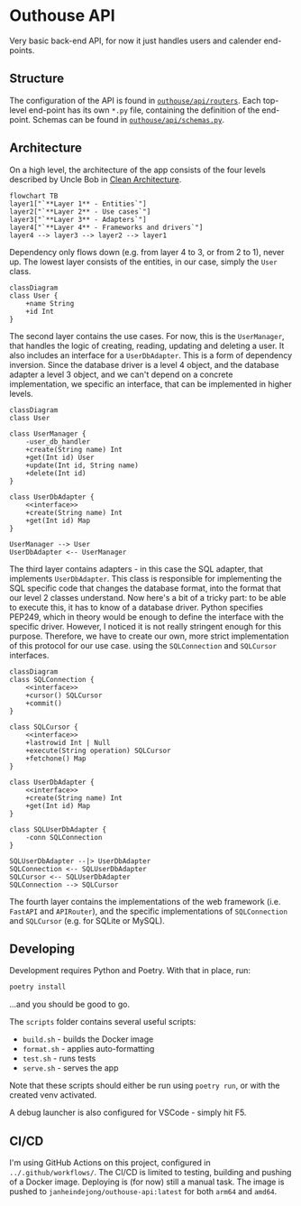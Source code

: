 # Outhouse API

Very basic back-end API, for now it just handles users and calender end-points. 

## Structure 

The configuration of the API is found in [`outhouse/api/routers`](./outhouse/api/routers/). Each top-level end-point has its own `*.py` file, containing the definition of the end-point. Schemas can be found in [`outhouse/api/schemas.py`](./outhouse/api/schemas.py). 

## Architecture 

On a high level, the architecture of the app consists of the four levels described by Uncle Bob in [Clean Architecture](). 


```mermaid 
flowchart TB
layer1["`**Layer 1** - Entities`"]
layer2["`**Layer 2** - Use cases`"]
layer3["`**Layer 3** - Adapters`"]
layer4["`**Layer 4** - Frameworks and drivers`"]
layer4 --> layer3 --> layer2 --> layer1
```

Dependency only flows down (e.g. from layer 4 to 3, or from 2 to 1), never up. The lowest layer consists of the entities, in our case, simply the `User` class. 

```mermaid 
classDiagram 
class User {
    +name String
    +id Int
}
```

The second layer contains the use cases. For now, this is the `UserManager`, that handles the logic of creating, reading, updating and deleting a user. It also includes an interface for a `UserDbAdapter`. This is a form of dependency inversion. Since the database driver is a level 4 object, and the database adapter a level 3 object, and we can't depend on a concrete implementation, we specific an interface, that can be implemented in higher levels. 

```mermaid
classDiagram
class User

class UserManager {
    -user_db_handler
    +create(String name) Int
    +get(Int id) User
    +update(Int id, String name)
    +delete(Int id)
}

class UserDbAdapter {
    <<interface>>
    +create(String name) Int
    +get(Int id) Map
}

UserManager --> User 
UserDbAdapter <-- UserManager
```

The third layer contains adapters - in this case the SQL adapter, that implements `UserDbAdapter`. This class is responsible for implementing the SQL specific code that changes the database format, into the format that our level 2 classes understand. Now here's a bit of a tricky part: to be able to execute this, it has to know of a database driver. Python specifies PEP249, which in theory would be enough to define the interface with the specific driver. However, I noticed it is not really stringent enough for this purpose. Therefore, we have to create our own, more strict implementation of this protocol for our use case. using the `SQLConnection` and `SQLCursor` interfaces.  

```mermaid 
classDiagram 
class SQLConnection {
    <<interface>>
    +cursor() SQLCursor
    +commit()
}

class SQLCursor {
    <<interface>>
    +lastrowid Int | Null
    +execute(String operation) SQLCursor
    +fetchone() Map
}

class UserDbAdapter {
    <<interface>>
    +create(String name) Int
    +get(Int id) Map
}

class SQLUserDbAdapter {
    -conn SQLConnection
}

SQLUserDbAdapter --|> UserDbAdapter
SQLConnection <-- SQLUserDbAdapter
SQLCursor <-- SQLUserDbAdapter
SQLConnection --> SQLCursor
```

The fourth layer contains the implementations of the web framework (i.e. `FastAPI` and `APIRouter`), and the specific implementations of `SQLConnection` and `SQLCursor` (e.g. for SQLite or MySQL).

## Developing 

Development requires Python and Poetry. With that in place, run: 

```bash
poetry install
```

...and you should be good to go. 

The `scripts` folder contains several useful scripts: 

* `build.sh` - builds the Docker image 
* `format.sh` - applies auto-formatting 
* `test.sh` - runs tests 
* `serve.sh` - serves the app

Note that these scripts should either be run using `poetry run`, or with the created venv activated. 

A debug launcher is also configured for VSCode - simply hit F5. 

## CI/CD 

I'm using GitHub Actions on this project, configured in `../.github/workflows/`. The CI/CD is limited to testing, building and pushing of a Docker image. Deploying is (for now) still a manual task. The image is pushed to `janheindejong/outhouse-api:latest` for both `arm64` and `amd64`. 
